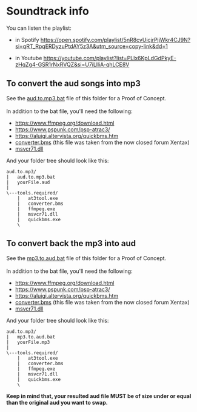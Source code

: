 # Soundtrack info

You can listen the playlist:

- in Spotify
https://open.spotify.com/playlist/5nR8cvUicjrPjjWkr4CJ9N?si=qRT_RpqERDyzuPtdAY5z3A&utm_source=copy-link&dd=1

- in Youtube https://youtube.com/playlist?list=PLlx6KpLdGdPkyE-zHqZg4-GSR1rNxRVQZ&si=U7iLlliA-qhLCE8V


## To convert the aud songs into mp3

See the [aud.to.mp3.bat](https://github.com/Bunkai9448/NHL-07_public/blob/main/Soundtrack-info/aud.to.mp3.bat) file of this folder for a Proof of Concept. \
\
In addition to the bat file, you'll need the following:

- https://www.ffmpeg.org/download.html
- https://www.pspunk.com/psp-atrac3/
- https://aluigi.altervista.org/quickbms.htm
- [converter.bms](https://github.com/Bunkai9448/NHL-07_public/blob/main/Soundtrack-info/converter.bms) (this file was taken from the now closed forum Xentax)
- [msvcr71.dll](https://es.dll-files.com/msvcr71.dll.html) 

And your folder tree should look like this:
```
aud.to.mp3/
|   aud.to.mp3.bat
|   yourFile.aud
|
\---tools.required/
    |   at3tool.exe
    |   converter.bms
    |   ffmpeg.exe
    |   msvcr71.dll
    |   quickbms.exe
    \
```

## To convert back the mp3 into aud

See the [mp3.to.aud.bat](https://github.com/Bunkai9448/NHL-07_public/blob/main/Soundtrack-info/mp3.to.aud.bat) file of this folder for a Proof of Concept. \
\
In addition to the bat file, you'll need the following:

- https://www.ffmpeg.org/download.html
- https://www.pspunk.com/psp-atrac3/
- https://aluigi.altervista.org/quickbms.htm
- [converter.bms](https://github.com/Bunkai9448/NHL-07_public/blob/main/Soundtrack-info/converter.bms) (this file was taken from the now closed forum Xentax)
- [msvcr71.dll](https://es.dll-files.com/msvcr71.dll.html) 

And your folder tree should look like this:
```
aud.to.mp3/
|   mp3.to.aud.bat
|   yourFile.mp3
|
\---tools.required/
    |   at3tool.exe
    |   converter.bms
    |   ffmpeg.exe
    |   msvcr71.dll
    |   quickbms.exe
    \
```

**Keep in mind that, your resulted aud file MUST be of size under or equal than the original aud you want to swap.**
